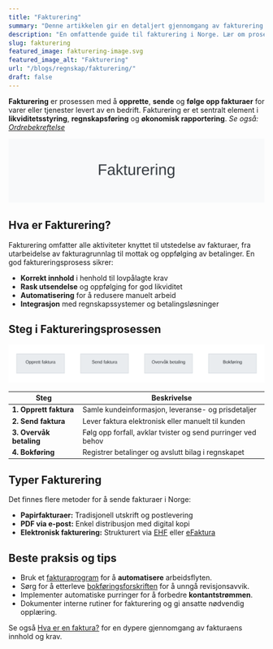 ```yaml
---
title: "Fakturering"
summary: "Denne artikkelen gir en detaljert gjennomgang av fakturering som prosess i norske bedrifter, inkludert steg, metoder, lovkrav og praktiske tips for å sikre korrekt og effektiv fakturabehandling."
description: "En omfattende guide til fakturering i Norge. Lær om prosessen for å opprette, sende og følge opp fakturaer, lovpålagte krav, typer fakturering og beste praksis for effektiv økonomistyring."
slug: fakturering
featured_image: fakturering-image.svg
featured_image_alt: "Fakturering"
url: "/blogs/regnskap/fakturering/"
draft: false
---
```


**Fakturering** er prosessen med å **opprette**, **sende** og **følge opp fakturaer** for varer eller tjenester levert av en bedrift. Fakturering er et sentralt element i **likviditetsstyring**, **regnskapsføring** og **økonomisk rapportering**.
*Se også: [Ordrebekreftelse](/blogs/regnskap/ordrebekreftelse "Ordrebekreftelse i Regnskap: Komplett Guide til Ordrebekreftelser")*  

![Fakturering Oversikt](fakturering-image.svg)

## Hva er Fakturering?

Fakturering omfatter alle aktiviteter knyttet til utstedelse av fakturaer, fra utarbeidelse av fakturagrunnlag til mottak og oppfølging av betalinger. En god faktureringsprosess sikrer:

* **Korrekt innhold** i henhold til lovpålagte krav
* **Rask utsendelse** og oppfølging for god likviditet
* **Automatisering** for å redusere manuelt arbeid
* **Integrasjon** med regnskapssystemer og betalingsløsninger

## Steg i Faktureringsprosessen

![Fakturering Prosess](fakturering-process.svg)

| Steg | Beskrivelse |
|------|-------------|
| **1. Opprett faktura** | Samle kundeinformasjon, leveranse- og prisdetaljer |
| **2. Send faktura** | Lever faktura elektronisk eller manuelt til kunden |
| **3. Overvåk betaling** | Følg opp forfall, avklar tvister og send purringer ved behov |
| **4. Bokføring** | Registrer betalinger og avslutt bilag i regnskapet |

## Typer Fakturering

Det finnes flere metoder for å sende fakturaer i Norge:

* **Papirfakturaer:** Tradisjonell utskrift og postlevering
* **PDF via e-post:** Enkel distribusjon med digital kopi
* **Elektronisk fakturering:** Strukturert via [EHF](/blogs/regnskap/hva-er-ehf "Hva er EHF? Komplett Guide til Elektronisk Handelsformat i Norge") eller [eFaktura](/blogs/regnskap/hva-er-efaktura "Hva er eFaktura? Komplett Guide til Elektronisk Fakturering i Norge")

## Beste praksis og tips

* Bruk et [fakturaprogram](/blogs/regnskap/fakturaprogram "Fakturaprogram: Komplett Guide til Digital Fakturering og Økonomistyring") for å **automatisere** arbeidsflyten.
* Sørg for å etterleve [bokføringsforskriften](/blogs/regnskap/hva-er-bokforingsforskriften "Hva er Bokføringsforskriften? Guide til Bokføringskrav i Norge") for å unngå revisjonsavvik.
* Implementer automatiske purringer for å forbedre **kontantstrømmen**.
* Dokumenter interne rutiner for fakturering og gi ansatte nødvendig opplæring.

Se også [Hva er en faktura?](/blogs/regnskap/hva-er-en-faktura "Hva er en Faktura? En Guide til Norske Fakturakrav") for en dypere gjennomgang av fakturaens innhold og krav.

